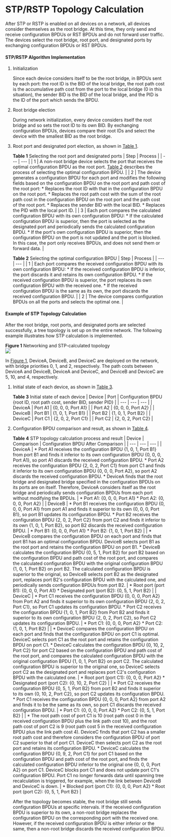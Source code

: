 STP/RSTP Topology Calculation
=============================

After STP or RSTP is enabled on all devices on a network, all devices consider themselves as the root bridge. At this time, they only send and receive configuration BPDUs or RST BPDUs and do not forward user traffic. The devices select the root bridge, root port, and designated ports by exchanging configuration BPDUs or RST BPDUs.

#### STP/RSTP Algorithm Implementation

1. Initialization
   
   Since each device considers itself to be the root bridge, in BPDUs sent by each port: the root ID is the BID of the local bridge, the root path cost is the accumulative path cost from the port to the local bridge (0 in this situation), the sender BID is the BID of the local bridge, and the PID is the ID of the port which sends the BPDU.
2. Root bridge election
   
   During network initialization, every device considers itself the root bridge and so sets the root ID to its own BID. By exchanging configuration BPDUs, devices compare their root IDs and select the device with the smallest BID as the root bridge.
3. Root port and designated port election, as shown in [Table 1](#EN-US_CONCEPT_0000001291918944__tab_dc_fd_stp_000701).
   
   **Table 1** Selecting the root port and designated ports
   | Step | Process |
   | --- | --- |
   | 1 | A non-root bridge device selects the port that receives the optimal configuration BPDU as the root port. [Table 2](#EN-US_CONCEPT_0000001291918944__tab_dc_fd_stp_000702) describes the process of selecting the optimal configuration BPDU. |
   | 2 | The device generates a configuration BPDU for each port and modifies the following fields based on the configuration BPDU on the root port and path cost of the root port:  * Replaces the root ID with that in the configuration BPDU on the root port. * Replaces the root path cost with the sum of the root path cost in the configuration BPDU on the root port and the path cost of the root port. * Replaces the sender BID with the local BID. * Replaces the PID with the local port ID. |
   | 3 | Each port compares the calculated configuration BPDU with its own configuration BPDU:  * If the calculated configuration BPDU is superior, then the port is selected as the designated port and periodically sends the calculated configuration BPDU. * If the port's own configuration BPDU is superior, then the configuration BPDU on the port is not updated and the port is blocked. In this case, the port only receives BPDUs, and does not send them or forward data. |
   
   
   **Table 2** Selecting the optimal configuration BPDU
   | Step | Process |
   | --- | --- |
   | 1 | Each port compares the received configuration BPDU with its own configuration BPDU:  * If the received configuration BPDU is inferior, the port discards it and retains its own configuration BPDU. * If the received configuration BPDU is superior, the port replaces its own configuration BPDU with the received one. * If the received configuration BPDU is the same as its own, the port discards the received configuration BPDU. |
   | 2 | The device compares configuration BPDUs on all the ports and selects the optimal one. |

#### Example of STP Topology Calculation

After the root bridge, root ports, and designated ports are selected successfully, a tree topology is set up on the entire network. The following example illustrates how STP calculation is implemented.

**Figure 1** Networking and STP-calculated topology  
![](figure/en-us_image_0000001291919000.png)

In [Figure 1](#EN-US_CONCEPT_0000001291918944__fig390113581200), DeviceA, DeviceB, and DeviceC are deployed on the network, with bridge priorities 0, 1, and 2, respectively. The path costs between DeviceA and DeviceB, DeviceA and DeviceC, and DeviceB and DeviceC are 5, 10, and 4, respectively.

1. Initial state of each device, as shown in [Table 3](#EN-US_CONCEPT_0000001291918944__tab_dc_fd_stp_000703).
   
   **Table 3** Initial state of each device
   | Device | Port | Configuration BPDU  {root ID, root path cost, sender BID, sender PID} |
   | --- | --- | --- |
   | DeviceA | Port A1 | {0, 0, 0, Port A1} |
   | Port A2 | {0, 0, 0, Port A2} |
   | DeviceB | Port B1 | {1, 0, 1, Port B1} |
   | Port B2 | {1, 0, 1, Port B2} |
   | DeviceC | Port C1 | {2, 0, 2, Port C1} |
   | Port C2 | {2, 0, 2, Port C2} |
2. Configuration BPDU comparison and result, as shown in [Table 4](#EN-US_CONCEPT_0000001291918944__tab_dc_fd_stp_000704).
   
   **Table 4** STP topology calculation process and result
   | Device | Comparison | Configuration BPDU After Comparison |
   | --- | --- | --- |
   | DeviceA | * Port A1 receives the configuration BPDU {1, 0, 1, Port B1} from port B1 and finds it inferior to its own configuration BPDU {0, 0, 0, Port A1}, so port A1 discards the received configuration BPDU. * Port A2 receives the configuration BPDU {2, 0, 2, Port C1} from port C1 and finds it inferior to its own configuration BPDU {0, 0, 0, Port A2}, so port A2 discards the received configuration BPDU. * DeviceA finds that the root bridge and designated bridge specified in the configuration BPDUs on its ports are on itself. Therefore, DeviceA considers itself as the root bridge and periodically sends configuration BPDUs from each port without modifying the BPDUs. | * Port A1: {0, 0, 0, Port A1} * Port A2: {0, 0, 0, Port A2} |
   | DeviceB | * Port B1 receives the configuration BPDU {0, 0, 0, Port A1} from port A1 and finds it superior to its own {0, 0, 0, Port B1}, so port B1 updates its configuration BPDU. * Port B2 receives the configuration BPDU {2, 0, 2, Port C2} from port C2 and finds it inferior to its own {1, 0, 1, Port B2}, so port B2 discards the received configuration BPDU. | * Port B1: {0, 0, 0, Port A1} * Port B2: {1, 0, 1, Port B2} |
   | * DeviceB compares the configuration BPDU on each port and finds that port B1 has an optimal configuration BPDU. DeviceB selects port B1 as the root port and retains the configuration BPDU on port B1. * DeviceB calculates the configuration BPDU {0, 5, 1, Port B2} for port B2 based on the configuration BPDU and path cost of the root port, and compares the calculated configuration BPDU with the original configuration BPDU {1, 0, 1, Port B2} on port B2. The calculated configuration BPDU is superior to the original, so DeviceB selects port B2 as the designated port, replaces port B2's configuration BPDU with the calculated one, and periodically sends configuration BPDUs from port B2. | * Root port (port B1): {0, 0, 0, Port A1} * Designated port (port B2): {0, 5, 1, Port B2} |
   | DeviceC | * Port C1 receives the configuration BPDU {0, 0, 0, Port A2} from Port A2 and finds it superior to its own configuration BPDU {2, 0, 2, Port C1}, so Port C1 updates its configuration BPDU. * Port C2 receives the configuration BPDU {1, 0, 1, Port B2} from Port B2 and finds it superior to its own configuration BPDU {2, 0, 2, Port C2}, so Port C2 updates its configuration BPDU. | * Port C1: {0, 0, 0, Port A2} * Port C2: {1, 0, 1, Port B2} |
   | * DeviceC compares the configuration BPDU on each port and finds that the configuration BPDU on port C1 is optimal. DeviceC selects port C1 as the root port and retains the configuration BPDU on port C1. * DeviceC calculates the configuration BPDU {0, 10, 2, Port C2} for port C2 based on the configuration BPDU and path cost of the root port, and compares the calculated configuration BPDU with the original configuration BPDU {1, 0, 1, Port B2} on port C2. The calculated configuration BPDU is superior to the original one, so DeviceC selects port C2 as the designated port and replaces port C2's configuration BPDU with the calculated one. | * Root port (port C1): {0, 0, 0, Port A2} * Designated port (port C2): {0, 10, 2, Port C2} |
   | * Port C2 receives the configuration BPDU {0, 5, 1, Port B2} from port B2 and finds it superior to its own {0, 10, 2, Port C2}, so port C2 updates its configuration BPDU. * Port C1 receives the configuration BPDU {0, 0, 0, Port A2} from port A2 and finds it to be the same as its own, so port C1 discards the received configuration BPDU. | * Port C1: {0, 0, 0, Port A2} * Port C2: {0, 5, 1, Port B2} |
   | * The root path cost of port C1 is 10 (root path cost 0 in the received configuration BPDU plus the link path cost 10), and the root path cost of port C2 is 9 (root path cost 5 in the received configuration BPDU plus the link path cost 4). DeviceC finds that port C2 has a smaller root path cost and therefore considers the configuration BPDU of port C2 superior to that of port C1. DeviceC then selects port C2 as the root port and retains its configuration BPDU. * DeviceC calculates the configuration BPDU {0, 9, 2, Port C1} for port C1 based on the configuration BPDU and path cost of the root port, and finds the calculated configuration BPDU inferior to the original one {0, 0, 0, Port A2} on port C1. DeviceC blocks port C1 and does not update port C1's configuration BPDU. Port C1 no longer forwards data until spanning tree recalculation is triggered, for example, when the link between DeviceB and DeviceC is down. | * Blocked port (port C1): {0, 0, 0, Port A2} * Root port (port C2): {0, 5, 1, Port B2} |
   
   After the topology becomes stable, the root bridge still sends configuration BPDUs at specific intervals. If the received configuration BPDU is superior to its own, a non-root bridge replaces the configuration BPDU on the corresponding port with the received one. However, if the received configuration BPDU is either inferior or the same, then a non-root bridge discards the received configuration BPDU.